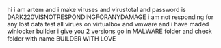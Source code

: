 hi i am artem and i make viruses and virustotal and password is DARK220VISNOTRESPONDINGFORANYDAMAGE i am not responding for any lost data test all virues on 
virtualbox and vmware and i have maded winlocker builder i give you 2 versions go in MALWARE folder and check folder with name BUILDER
WITH LOVE
